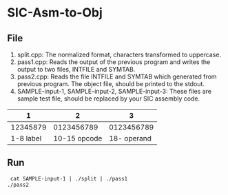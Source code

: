 # SIC-Asm-to-Obj

## File
1. split.cpp: The normalized format, characters transformed to uppercase.
2. pass1.cpp: Reads the output of the previous program and writes the output to two files, INTFILE and SYMTAB.
3. pass2.cpp: Reads the file INTFILE and SYMTAB which generated from previous program. The object file, should be printed to the stdout.
4. SAMPLE-input-1, SAMPLE-input-2, SAMPLE-input-3: These files are sample test file, should be replaced by your SIC assembly code.

| 1 | 2 | 3 |
| ------------- | ------------- | ------------- |
| 12345879  | 0123456789  | 0123456789  |
| 1-8 label  | 10-15 opcode  | 18- operand  |

## Run
```
 cat SAMPLE-input-1 | ./split | ./pass1
./pass2
```
